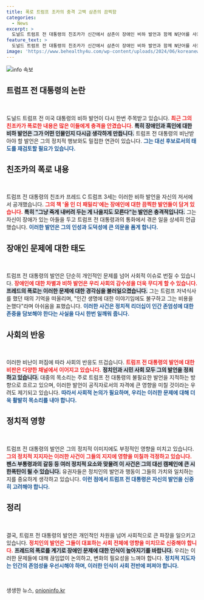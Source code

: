 ```yaml
---
title: 폭로 트럼프 조카의 충격 고백 삼촌의 끔찍함
categories:
  - News
excerpt: >
  도널드 트럼프 전 대통령의 친조카가 신간에서 삼촌이 장애인 비하 발언과 함께 N단어를 사용했다고 폭로했다. 책에서 트럼프의 충격적인 발언이 공개되며, 그가 장애인을 어떻게 대했는지에 대한 논란이 일고 있다.
feature_text: >
  도널드 트럼프 전 대통령의 친조카가 신간에서 삼촌이 장애인 비하 발언과 함께 N단어를 사용했다고 폭로했다. 책에서 트럼프의 충격적인 발언이 공개되며, 그가 장애인을 어떻게 대했는지에 대한 논란이 일고 있다.
image: 'https://www.behealthy4u.com/wp-content/uploads/2024/06/koreanews.jpg'
---
```


<p><img src="https://www.behealthy4u.com/wp-content/uploads/2024/06/koreanews.jpg" alt="info 속보" /></p>

<h2 data-ke-size="size26">트럼프 전 대통령의 논란</h2>

<p data-ke-size="size16">&nbsp;</p>

<p>도널드 트럼프 전 미국 대통령의 비하 발언이 다시 한번 주목받고 있습니다. <b><span style="color: #ee2323;">최근 그의 친조카가 폭로한 내용은 많은 이들에게 충격을 안겼습니다.</span></b> <b><span style="background-color: #21538527;">특히 장애인과 흑인에 대한 비하 발언은 그가 어떤 인물인지 다시금 생각하게 만듭니다.</span></b> 트럼프 전 대통령의 비난받아야 할 발언은 그의 정치적 행보와도 밀접한 연관이 있습니다. <b><span style="color: #1a5490;">그는 대선 후보로서의 태도를 재검토할 필요가 있습니다.</span></b></p>

<h2 data-ke-size="size26">친조카의 폭로 내용</h2>

<p data-ke-size="size16">&nbsp;</p>

<p>트럼프 전 대통령의 친조카 프레드 C 트럼프 3세는 이러한 비하 발언을 자신의 저서에서 공개했습니다. <b><span style="color: #ee2323;">그의 책 '올 인 더 패밀리'에는 장애인에 대한 끔찍한 발언들이 담겨 있습니다.</span></b> <b><span style="background-color: #21538527;">특히 "그냥 죽게 내버려 두는 게 나을지도 모른다"는 발언은 충격적입니다.</span></b> 그는 자신이 장애가 있는 아들을 두고 트럼프 전 대통령과의 통화에서 겪은 일을 상세히 언급했습니다. <b><span style="color: #1a5490;">이러한 발언은 그의 인성과 도덕성에 큰 의문을 품게 합니다.</span></b></p>

<h2 data-ke-size="size26">장애인 문제에 대한 태도</h2>

<p data-ke-size="size16">&nbsp;</p>

<p>트럼프 전 대통령의 발언은 단순히 개인적인 문제를 넘어 사회적 이슈로 번질 수 있습니다. <b><span style="color: #ee2323;">장애인에 대한 차별과 비하 발언은 우리 사회의 감수성을 더욱 무디게 할 수 있습니다.</span></b> <b><span style="background-color: #21538527;">프레드의 폭로는 이러한 문제에 대한 경각심을 불러일으켰습니다.</span></b> 그는 트럼프 저녁식사를 했던 때의 기억을 떠올리며, "인간 생명에 대한 이야기임에도 불구하고 그는 비용을 논했다"라며 아쉬움을 표했습니다. <b><span style="color: #1a5490;">이러한 사건은 정치적 리더십이 인간 존엄성에 대한 존중을 담보해야 한다는 사실을 다시 한번 일깨워 줍니다.</span></b></p>

<h2 data-ke-size="size26">사회의 반응</h2>

<p data-ke-size="size16">&nbsp;</p>

<p>이러한 비난이 퍼짐에 따라 사회의 반응도 뜨겁습니다. <b><span style="color: #ee2323;">트럼프 전 대통령의 발언에 대한 비판은 다양한 채널에서 이어지고 있습니다.</span></b> <b><span style="background-color: #21538527;">정치인과 시민 사회 모두 그의 발언을 정죄하고 있습니다.</span></b> 대중의 목소리는 주로 트럼프 전 대통령의 불필요한 발언을 지적하는 방향으로 흐르고 있으며, 이러한 발언이 공직자로서의 자격에 큰 영향을 미칠 것이라는 우려도 제기되고 있습니다. <b><span style="color: #1a5490;">따라서 사회적 논의가 필요하며, 우리는 이러한 문제에 대해 더욱 활발히 목소리를 내야 합니다.</span></b></p>

<h2 data-ke-size="size26">정치적 영향</h2>

<p data-ke-size="size16">&nbsp;</p>

<p>트럼프 전 대통령의 발언은 그의 정치적 이미지에도 부정적인 영향을 미치고 있습니다. <b><span style="color: #ee2323;">그의 정치적 지지자는 이러한 사건이 그들의 지지에 영향을 미칠까 걱정하고 있습니다.</span></b> <b><span style="background-color: #21538527;">펜스 부통령과의 갈등 등 여러 정치적 요소와 맞물려 이 사건은 그의 대선 캠페인에 큰 시한폭탄이 될 수 있습니다.</span></b> 유권자들은 정치인의 발언과 행동이 그들의 가치와 일치하는지를 중요하게 생각하고 있습니다. <b><span style="color: #1a5490;">이런 점에서 트럼프 전 대통령은 자신의 발언을 신중히 고려해야 합니다.</span></b></p>

<h2 data-ke-size="size26">정리</h2>

<p data-ke-size="size16">&nbsp;</p>

<p>결국, 트럼프 전 대통령의 발언은 개인적인 차원을 넘어 사회적으로 큰 파장을 일으키고 있습니다. <b><span style="color: #ee2323;">정치인의 발언은 그들이 대표하는 사회 전체에 영향을 미치므로 신중해야 합니다.</span></b> <b><span style="background-color: #21538527;">프레드의 폭로를 계기로 장애인 문제에 대한 인식이 높아지기를 바랍니다.</span></b> 우리는 이러한 문제들에 대해 끊임없이 논의하고, 변화의 필요성을 느껴야 합니다. <b><span style="color: #1a5490;">정치적 지도자는 인간의 존엄성을 우선시해야 하며, 이러한 인식이 사회 전반에 퍼져야 합니다.</span></b></p>

<p data-ke-size="size16">&nbsp;</p>
생생한 뉴스, <a href="https://onioninfo.kr" rel="dofollow">onioninfo.kr</a>


